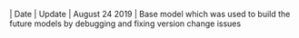 | Date           | Update
| August 24 2019 | Base model which was used to build the future models by debugging and fixing version change issues
